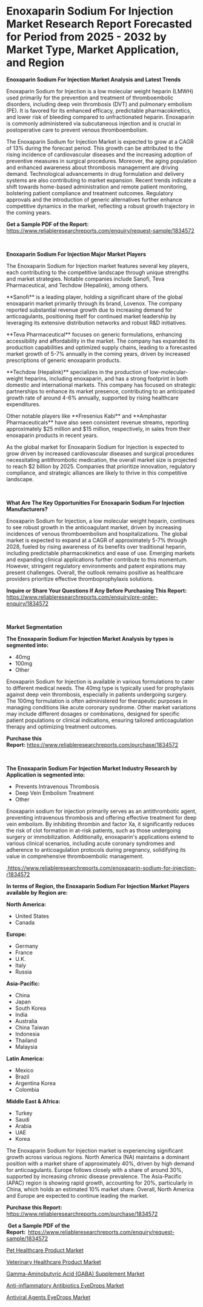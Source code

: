 <p><h1>Enoxaparin Sodium For Injection Market Research Report Forecasted for Period from 2025 -  2032 by Market Type, Market Application, and Region</h1></p><p><strong>Enoxaparin Sodium For Injection Market Analysis and Latest Trends</strong></p>
<p><p>Enoxaparin Sodium for Injection is a low molecular weight heparin (LMWH) used primarily for the prevention and treatment of thromboembolic disorders, including deep vein thrombosis (DVT) and pulmonary embolism (PE). It is favored for its enhanced efficacy, predictable pharmacokinetics, and lower risk of bleeding compared to unfractionated heparin. Enoxaparin is commonly administered via subcutaneous injection and is crucial in postoperative care to prevent venous thromboembolism.</p><p>The Enoxaparin Sodium for Injection Market is expected to grow at a CAGR of 13% during the forecast period. This growth can be attributed to the rising incidence of cardiovascular diseases and the increasing adoption of preventive measures in surgical procedures. Moreover, the aging population and enhanced awareness about thrombosis management are driving demand. Technological advancements in drug formulation and delivery systems are also contributing to market expansion. Recent trends indicate a shift towards home-based administration and remote patient monitoring, bolstering patient compliance and treatment outcomes. Regulatory approvals and the introduction of generic alternatives further enhance competitive dynamics in the market, reflecting a robust growth trajectory in the coming years.</p></p>
<p><strong>Get a Sample PDF of the Report:&nbsp;</strong> <a href="https://www.reliableresearchreports.com/enquiry/request-sample/1834572?utm_campaign=41&utm_medium=2&utm_source=Github&utm_content=ia&utm_term=09032025&utm_id=enoxaparin-sodium-for-injection">https://www.reliableresearchreports.com/enquiry/request-sample/1834572</a></p>
<p>&nbsp;</p>
<p><strong>Enoxaparin Sodium For Injection Major Market Players</strong></p>
<p><p>The Enoxaparin Sodium for Injection market features several key players, each contributing to the competitive landscape through unique strengths and market strategies. Notable companies include Sanofi, Teva Pharmaceutical, and Techdow (Hepalink), among others.</p><p>**Sanofi** is a leading player, holding a significant share of the global enoxaparin market primarily through its brand, Lovenox. The company reported substantial revenue growth due to increasing demand for anticoagulants, positioning itself for continued market leadership by leveraging its extensive distribution networks and robust R&D initiatives.</p><p>**Teva Pharmaceutical** focuses on generic formulations, enhancing accessibility and affordability in the market. The company has expanded its production capabilities and optimized supply chains, leading to a forecasted market growth of 5-7% annually in the coming years, driven by increased prescriptions of generic enoxaparin products.</p><p>**Techdow (Hepalink)** specializes in the production of low-molecular-weight heparins, including enoxaparin, and has a strong footprint in both domestic and international markets. This company has focused on strategic partnerships to enhance its market presence, contributing to an anticipated growth rate of around 4-6% annually, supported by rising healthcare expenditures.</p><p>Other notable players like **Fresenius Kabi** and **Amphastar Pharmaceuticals** have also seen consistent revenue streams, reporting approximately $25 million and $15 million, respectively, in sales from their enoxaparin products in recent years. </p><p>As the global market for Enoxaparin Sodium for Injection is expected to grow driven by increased cardiovascular diseases and surgical procedures necessitating antithrombotic medication, the overall market size is projected to reach $2 billion by 2025. Companies that prioritize innovation, regulatory compliance, and strategic alliances are likely to thrive in this competitive landscape.</p></p>
<p>&nbsp;</p>
<p><strong>What Are The Key Opportunities For Enoxaparin Sodium For Injection Manufacturers?</strong></p>
<p><p>Enoxaparin Sodium for Injection, a low molecular weight heparin, continues to see robust growth in the anticoagulant market, driven by increasing incidences of venous thromboembolism and hospitalizations. The global market is expected to expand at a CAGR of approximately 5-7% through 2028, fueled by rising awareness of its benefits over traditional heparin, including predictable pharmacokinetics and ease of use. Emerging markets and expanding clinical applications further contribute to this momentum. However, stringent regulatory environments and patent expirations may present challenges. Overall, the outlook remains positive as healthcare providers prioritize effective thromboprophylaxis solutions.</p></p>
<p><strong>Inquire or Share Your Questions If Any Before Purchasing This Report:</strong> <a href="https://www.reliableresearchreports.com/enquiry/pre-order-enquiry/1834572?utm_campaign=41&utm_medium=2&utm_source=Github&utm_content=ia&utm_term=09032025&utm_id=enoxaparin-sodium-for-injection">https://www.reliableresearchreports.com/enquiry/pre-order-enquiry/1834572</a></p>
<p>&nbsp;</p>
<p><strong>Market Segmentation</strong></p>
<p><strong>The Enoxaparin Sodium For Injection Market Analysis by types is segmented into:</strong></p>
<p><ul><li>40mg</li><li>100mg</li><li>Other</li></ul></p>
<p><p>Enoxaparin Sodium for Injection is available in various formulations to cater to different medical needs. The 40mg type is typically used for prophylaxis against deep vein thrombosis, especially in patients undergoing surgery. The 100mg formulation is often administered for therapeutic purposes in managing conditions like acute coronary syndrome. Other market variations may include different dosages or combinations, designed for specific patient populations or clinical indications, ensuring tailored anticoagulation therapy and optimizing treatment outcomes.</p></p>
<p><strong>Purchase this Report:&nbsp;</strong><a href="https://www.reliableresearchreports.com/purchase/1834572?utm_campaign=41&utm_medium=2&utm_source=Github&utm_content=ia&utm_term=09032025&utm_id=enoxaparin-sodium-for-injection">https://www.reliableresearchreports.com/purchase/1834572</a></p>
<p>&nbsp;</p>
<p><strong>The Enoxaparin Sodium For Injection Market Industry Research by Application is segmented into:</strong></p>
<p><ul><li>Prevents Intravenous Thrombosis</li><li>Deep Vein Embolism Treatment</li><li>Other</li></ul></p>
<p><p>Enoxaparin sodium for injection primarily serves as an antithrombotic agent, preventing intravenous thrombosis and offering effective treatment for deep vein embolism. By inhibiting thrombin and factor Xa, it significantly reduces the risk of clot formation in at-risk patients, such as those undergoing surgery or immobilization. Additionally, enoxaparin's applications extend to various clinical scenarios, including acute coronary syndromes and adherence to anticoagulation protocols during pregnancy, solidifying its value in comprehensive thromboembolic management.</p></p>
<p><a href="https://www.reliableresearchreports.com/enoxaparin-sodium-for-injection-r1834572?utm_campaign=41&utm_medium=2&utm_source=Github&utm_content=ia&utm_term=09032025&utm_id=enoxaparin-sodium-for-injection">&nbsp;https://www.reliableresearchreports.com/enoxaparin-sodium-for-injection-r1834572</a></p>
<p><strong>In terms of Region, the Enoxaparin Sodium For Injection Market Players available by Region are:</strong></p>
<p>
    <p> <strong> North America: </strong>
        <ul>
            <li>United States</li>
            <li>Canada</li>
        </ul>
        </p> 
    <p> <strong> Europe: </strong>
        <ul>
            <li>Germany</li>
            <li>France</li>
            <li>U.K.</li>
            <li>Italy</li>
            <li>Russia</li>
        </ul>
        </p> 
    <p> <strong> Asia-Pacific: </strong>
        <ul>
            <li>China</li>
            <li>Japan</li>
            <li>South Korea</li>
            <li>India</li>
            <li>Australia</li>
            <li>China Taiwan</li>
            <li>Indonesia</li>
            <li>Thailand</li>
            <li>Malaysia</li>
        </ul>
        </p> 
    <p> <strong> Latin America: </strong>
        <ul>
            <li>Mexico</li>
            <li>Brazil</li>
            <li>Argentina Korea</li>
            <li>Colombia</li>
        </ul>
        </p> 
    <p> <strong> Middle East & Africa: </strong>
        <ul>
            <li>Turkey</li>
            <li>Saudi</li>
            <li>Arabia</li>
            <li>UAE</li>
            <li>Korea</li>
        </ul>
    </p>
    </p>
<p><p>The Enoxaparin Sodium for Injection market is experiencing significant growth across various regions. North America (NA) maintains a dominant position with a market share of approximately 40%, driven by high demand for anticoagulants. Europe follows closely with a share of around 30%, supported by increasing chronic disease prevalence. The Asia-Pacific (APAC) region is showing rapid growth, accounting for 20%, particularly in China, which holds an estimated 10% market share. Overall, North America and Europe are expected to continue leading the market.</p></p>
<p><strong>Purchase this Report: </strong><a href="https://www.reliableresearchreports.com/purchase/1834572?utm_campaign=41&utm_medium=2&utm_source=Github&utm_content=ia&utm_term=09032025&utm_id=enoxaparin-sodium-for-injection">https://www.reliableresearchreports.com/purchase/1834572</a></p>
<p>&nbsp;<strong>Get a Sample PDF of the Report:&nbsp;&nbsp;</strong><a href="https://www.reliableresearchreports.com/enquiry/request-sample/1834572?utm_campaign=41&utm_medium=2&utm_source=Github&utm_content=ia&utm_term=09032025&utm_id=enoxaparin-sodium-for-injection">https://www.reliableresearchreports.com/enquiry/request-sample/1834572</a></p>
<p><strong></strong></p>
<p><p><a href="https://github.com/kukolkasimo5/Market-Research-Report-List-1/blob/main/pet-healthcare-product-market.md?utm_campaign=41&utm_medium=2&utm_source=Github&utm_content=ia&utm_term=09032025&utm_id=enoxaparin-sodium-for-injection">Pet Healthcare Product Market</a></p><p><a href="https://github.com/mudgeadamsvx/Market-Research-Report-List-1/blob/main/veterinary-healthcare-product-market.md?utm_campaign=41&utm_medium=2&utm_source=Github&utm_content=ia&utm_term=09032025&utm_id=enoxaparin-sodium-for-injection">Veterinary Healthcare Product Market</a></p><p><a href="https://github.com/gulaimolin/Market-Research-Report-List-7/blob/main/gamma-aminobutyric-acid-gaba-supplement-market.md?utm_campaign=41&utm_medium=2&utm_source=Github&utm_content=ia&utm_term=09032025&utm_id=enoxaparin-sodium-for-injection">Gamma-Aminobutyric Acid (GABA) Supplement Market</a></p><p><a href="https://github.com/beyeagamizjp/Market-Research-Report-List-1/blob/main/anti-inflammatory-antibiotics-eyedrops-market.md?utm_campaign=41&utm_medium=2&utm_source=Github&utm_content=ia&utm_term=09032025&utm_id=enoxaparin-sodium-for-injection">Anti-inflammatory Antibiotics EyeDrops Market</a></p><p><a href="https://github.com/sutrejaron/Market-Research-Report-List-1/blob/main/antiviral-agents-eyedrops-market.md?utm_campaign=41&utm_medium=2&utm_source=Github&utm_content=ia&utm_term=09032025&utm_id=enoxaparin-sodium-for-injection">Antiviral Agents EyeDrops Market</a></p></p>